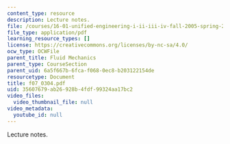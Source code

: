 ```yaml
---
content_type: resource
description: Lecture notes.
file: /courses/16-01-unified-engineering-i-ii-iii-iv-fall-2005-spring-2006/35607679ab26928b4fdf99324aa17bc2_f07_0304.pdf
file_type: application/pdf
learning_resource_types: []
license: https://creativecommons.org/licenses/by-nc-sa/4.0/
ocw_type: OCWFile
parent_title: Fluid Mechanics
parent_type: CourseSection
parent_uid: 6a5f667b-6fca-f068-0ec8-b203122154de
resourcetype: Document
title: f07_0304.pdf
uid: 35607679-ab26-928b-4fdf-99324aa17bc2
video_files:
  video_thumbnail_file: null
video_metadata:
  youtube_id: null
---
```

Lecture notes.